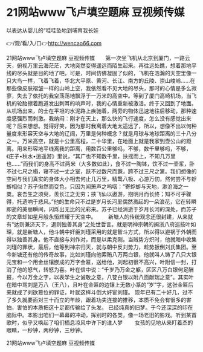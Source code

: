 # 21网站www飞卢填空题麻 豆视频传媒
以表达从婴儿的“哇哇坠地到哺育我长娃

👉/观/看/入/口👉http://wencao66.com

21网站www飞卢填空题麻 豆视频传媒　　第一次坐飞机从北京到厦门，一路云天，俯视万里云海茫茫，大地突然变得遥远而陌生起来。再往远处瞧，想着那地平线的尽头就是目的地了吧，可是，时间仿佛凝固了似的，飞机在浩瀚的天空里像一只大鸟一样，飞着飞着，华北大平原、黄河、长江、南方的丘陵、崇山峻岭……在那些像皮肤褶皱一样的山岭上空，我依然看不见大地的尽头，那时的心情是多么寂寥，失去了依托的我空荡荡地飘浮于一万米的高空中。等到了厦门高崎机场，当飞机的轮胎擦着跑道发出刺耳的响声时，我的心情重新被激活。终于又回到了地面。从机场出来，的士在平坦的水泥路上疾驰着，两旁的物体迅速地往后移动，那种速度感强烈而刺激。我纳闷：刚才在天上，那么快的飞行速度，怎么没有感觉出来呢？后来想想。觉得好笑，因为那时我离着大地太遥远了，所以，想像不出以何种量度来形容天空与大地的辽阔，万里是何种概念？就是月球与地球距离的三十八分之一。万米高空，就是十公里高程，二十华里，在地面上就是我家到壶公山的距离。用来形容地平线离我的距离，用数百公里够吗，不够，数千里够吗，不够，《庄子•秋水•逍遥游》里说，“其广也不知数千里，扶摇而上，不知几万里也……”而我们的身高不过两米（大多数如此），食不过一陶钵，饮不过一壶浆，卧不过七尺之榻，寝不过一丈之室，跃不过数尺而蹶，跨不过三尺之篱。我们想像的空间与我们真实的身体大小相去何止几万里，精鹜八极、心游万仞，然何尝不与蜉蝣相似？苏子愀然而变色，只因为闻箫声之呜咽：“寄蜉蝣与天地，渺沧海之一粟。哀吾生之须臾，羡长江之无穷；挟飞仙以遨游，抱明月而长终；知不可乎骤得，托遗响于悲风。”他的生命只不过是岁月长河里偶然溅起的一朵浪花，它在转瞬即逝的美丽瞬间，闪烁出无比的光彩来。苏子已经消逝于岁月长河的深处，而苏子的文章却如星月般永恒辉耀于天空中。
　　新塘人的传统观念还很封建，从来就有“达则兼济天下，退则独善其身”之处世哲言。就是明神宗朝的闽浙八府巡按叶如琛，就是新塘人，他斗朝中奸臣刘瑾采用的就是智斗方式，所以得以避祸于外朝而得以独善其身。他不直接与刘作对，而是以柔克刚。当贼势方炽时，他就暗中收集刘瑾的罪状，最后，他等到神宗归天，就与朝中反刘势力，趁势扳倒刘氏集团。至今新塘还有他的传奇故事，比如刘瑾向他索贿八万两白银，他就叫人铸了八只大银元宝和一个用金丝镶嵌成的万字金匾，送给他，刘起初很不高兴，叶附信一封，打消了他的怒气，转怒为喜。叶在信中说：“千岁乃万金之躯，区区八万白银何足酬报，今以万金之字，以表学生之诚敬之意，八锭白银以附八面献瑞之意”。其实叶在暗中骂刘是万八（王八），且叶在金匾的边镶上无数小篆的“岁”字，这张金匾后来就成了刘欲篡位的罪证，叶就这样斗倒大奸宦刘瑾。
	现年已有二十好几，过不了多久就要面对三十而立的年龄，跟着功夫连接的推移，本质不免会有很多的害怕，害怕的本质把这十足都传输给了头发。
已经纯真的旧梦。于今还深深的印在脑际中。本影出咱们一幕幕的冲动，挥别时的各类，像一场老旧的影戏。听到某首歌时，似乎又唤起了咱们栖息凉风中许下的谁人梦
　　女孩的见地从来盯着杰的眼睛，一秒钟，两秒钟，三秒钟。

21网站www飞卢填空题麻 豆视频传媒
